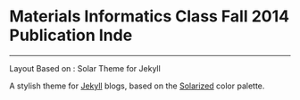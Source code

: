 # Materials Informatics Class Fall 2014 Publication Inde #



---
Layout Based on : Solar Theme for Jekyll

A stylish theme for [Jekyll](http://jekyllrb.com/) blogs, based on the [Solarized](http://ethanschoonover.com/solarized) color palette.

